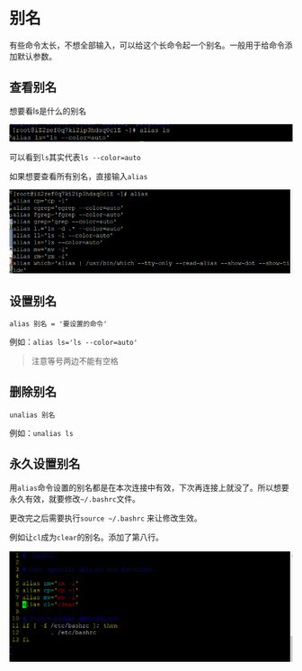 # 别名

有些命令太长，不想全部输入，可以给这个长命令起一个别名。一般用于给命令添加默认参数。

## 查看别名

想要看ls是什么的别名

![image-20220728212442729](md_img/别名/image-20220728212442729.png)

可以看到`ls`其实代表`ls --color=auto`

如果想要查看所有别名，直接输入`alias`

![image-20220728212803222](md_img/别名/image-20220728212803222.png)

## 设置别名

`alias 别名 = '要设置的命令'`

例如：`alias ls='ls --color=auto'`

>注意等号两边不能有空格

## 删除别名

`unalias 别名`

例如：`unalias ls`

## 永久设置别名

用`alias`命令设置的别名都是在本次连接中有效，下次再连接上就没了。所以想要永久有效，就要修改`~/.bashrc`文件。

更改完之后需要执行`source ~/.bashrc` 来让修改生效。

例如让`cl`成为`clear`的别名。添加了第八行。

![image-20220728213510093](md_img/别名/image-20220728213510093.png)

